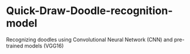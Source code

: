 # Quick-Draw-Doodle-recognition-model
Recognizing doodles using Convolutional Neural Network (CNN) and pre-trained models (VGG16) 
